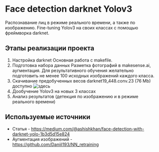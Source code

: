 # Face detection darknet Yolov3

Распознавание лиц в режиме реального времени, а также по изображению. Fine-tuning Yolov3 на своих классах с помощью фреймворка darknet. 

## Этапы реализации проекта

1. Настройка darknet 
Основная работа с makefile.
3. Подготовка набора данных
Разметка фотографий в makesense.ai, аугментация. Для результативного обучения желательно подготовить не менее 100 исходных изображений каждого класса.
5. Скачивание предобученных весов
darknet19_448.conv.23 (76 Mb) доступно ![здесь](http://pjreddie.com/media/files/darknet19_448.conv.23)
7. Дообучение Yolov3 на новых 3 классах
8. Анализ результатов (детекция по изображению и в режиме реального времени)

## Используемые источники

* Статья - https://medium.com/@ashishkhan/face-detection-with-darknet-yolo-1b3d5d15e824
* Аугментация изображений - https://github.com/Daniil193/NN_retraining
